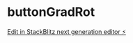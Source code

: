 # buttonGradRot

[Edit in StackBlitz next generation editor ⚡️](https://stackblitz.com/~/github.com/zmeireles/buttonGradRot)
